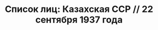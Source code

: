 ---
title: 'Список лиц: Казахская ССР // 22 сентября 1937 года'
description: РГАСПИ, ф.17, оп.171, дело 411, лист 122
images:
- /disk/pictures/v03/17-171-411-122.jpg
- /disk/pictures/v03/17-171-411-123.jpg
- /disk/pictures/v03/17-171-411-124.jpg
- /disk/pictures/v03/17-171-411-125.jpg
- /disk/pictures/v03/17-171-411-126.jpg
- /disk/pictures/v03/17-171-411-127.jpg
---